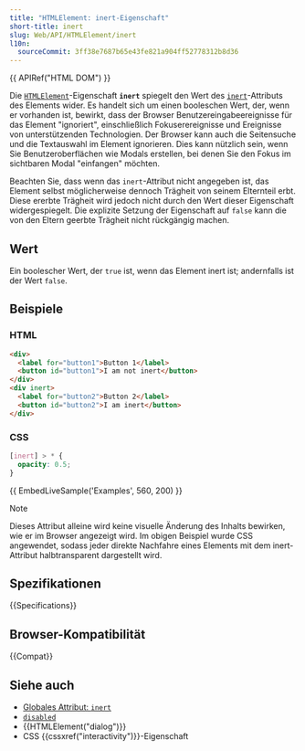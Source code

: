 ```yaml
---
title: "HTMLElement: inert-Eigenschaft"
short-title: inert
slug: Web/API/HTMLElement/inert
l10n:
  sourceCommit: 3ff38e7687b65e43fe821a904ff52778312b8d36
---
```


{{ APIRef("HTML DOM") }}

Die [`HTMLElement`](/de/docs/Web/API/HTMLElement)-Eigenschaft **`inert`** spiegelt den Wert des [`inert`](/de/docs/Web/HTML/Reference/Global_attributes/inert)-Attributs des Elements wider. Es handelt sich um einen booleschen Wert, der, wenn er vorhanden ist, bewirkt, dass der Browser Benutzereingabeereignisse für das Element "ignoriert", einschließlich Fokuserereignisse und Ereignisse von unterstützenden Technologien. Der Browser kann auch die Seitensuche und die Textauswahl im Element ignorieren. Dies kann nützlich sein, wenn Sie Benutzeroberflächen wie Modals erstellen, bei denen Sie den Fokus im sichtbaren Modal "einfangen" möchten.

Beachten Sie, dass wenn das `inert`-Attribut nicht angegeben ist, das Element selbst möglicherweise dennoch Trägheit von seinem Elternteil erbt. Diese ererbte Trägheit wird jedoch nicht durch den Wert dieser Eigenschaft widergespiegelt. Die explizite Setzung der Eigenschaft auf `false` kann die von den Eltern geerbte Trägheit nicht rückgängig machen.

## Wert

Ein boolescher Wert, der `true` ist, wenn das Element inert ist; andernfalls ist der Wert `false`.

## Beispiele

### HTML

```html
<div>
  <label for="button1">Button 1</label>
  <button id="button1">I am not inert</button>
</div>
<div inert>
  <label for="button2">Button 2</label>
  <button id="button2">I am inert</button>
</div>
```

### CSS

```css
[inert] > * {
  opacity: 0.5;
}
```

{{ EmbedLiveSample('Examples', 560, 200) }}

> [!NOTE]
> Dieses Attribut alleine wird keine visuelle Änderung des Inhalts bewirken, wie er im Browser angezeigt wird. Im obigen Beispiel wurde CSS angewendet, sodass jeder direkte Nachfahre eines Elements mit dem inert-Attribut halbtransparent dargestellt wird.

## Spezifikationen

{{Specifications}}

## Browser-Kompatibilität

{{Compat}}

## Siehe auch

- [Globales Attribut: `inert`](/de/docs/Web/HTML/Reference/Global_attributes/inert)
- [`disabled`](/de/docs/Web/API/HTMLInputElement/disabled)
- {{HTMLElement("dialog")}}
- CSS {{cssxref("interactivity")}}-Eigenschaft
